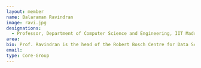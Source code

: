 ```yaml
---
layout: member
name: Balaraman Ravindran
image: ravi.jpg
designations: 
  - Professor, Department of Computer Science and Engineering, IIT Madras.
area:
bio: Prof. Ravindran is the head of the Robert Bosch Centre for Data Science and Artificial Intelligence (RBC-DSAI) at IIT Madras and a professor in the Department of Computer Science and Engineering. He is also the co-director of the reconfigurable and intelligent systems engineering (RISE) group at IIT Madras, which has nearly 80 members associated with it currently. He received his PhD from the University of Massachusetts, Amherst He has nearly two decades of research experience in machine learning and specifically reinforcement learning. He has held visiting positions at the Indian Institute of Science, Bangalore, India and University of Technology, Sydney, Australia. Currently, his research interests are centred on learning from and through interactions and span the areas of data mining, social network analysis, and reinforcement learning.He is one of the founding executive committee members of the India chapter of ACM SIGKDD and is currently serving as the president of the chapter. He has published nearly 100 papers in journals and conferences, including premier venues such as ICML, AAAI, IJCAI, ICDM, ICLR, NIPS, UAI, ISMB, and AAMAS. He has also co-authored the chapter on reinforcement learning in the Handbook of Neural Computation published by Oxford University Press. He has been on the program committees of several premier conferences as well as served as the program co-chair of PAKDD in 2010 and the General co-chair of the 2015 Big Data Summit at Sydney. He is currently serving on the editorial boards of PLOS One and Frontiers in Big Data. He has been closely collaborating with various industrial research labs, such as Ericsson Research and Development, KLA Tencor, Intel Labs, Applied Materials, Adobe Research, Bosch, IBM India Research Labs, Yahoo! Labs and General Motors, working on applications of data mining and machine learning techniques to hard real-world problems. He received Yahoo! Faculty research gifts in 2009 and 2014 to work on mining real-world text data and unrestricted research gifts from KLA Tencor in 2014, 2015 and 2017. He also serves on the advisory boards of several startups in the data analytics and AI space.
email:
type: Core-Group
---
```

